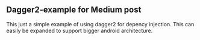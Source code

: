 ## Dagger2-example for Medium post ##

This just a simple  example of using  dagger2 for depency injection.
This can easily be expanded to support bigger android architecture.
